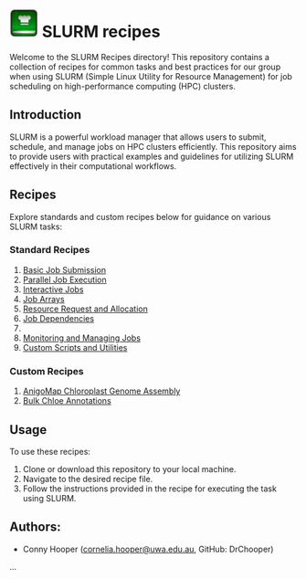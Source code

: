 
# <img src="assets/img/Hopstarter-Book-Recipe-Book.256.png" alt="Icon" width="50"> SLURM recipes 

Welcome to the SLURM Recipes directory! This repository contains a collection of recipes for common tasks and best practices for our group when using SLURM (Simple Linux Utility for Resource Management) for job scheduling on high-performance computing (HPC) clusters.

## Introduction

SLURM is a powerful workload manager that allows users to submit, schedule, and manage jobs on HPC clusters efficiently. This repository aims to provide users with practical examples and guidelines for utilizing SLURM effectively in their computational workflows.

## Recipes

Explore standards and custom recipes below for guidance on various SLURM tasks:

### Standard Recipes
1. [Basic Job Submission](recipes/basic_job_submission.md)
2. [Parallel Job Execution](recipes/parallel_job_execution.md)
3. [Interactive Jobs](recipes/interactive_jobs.md)
4. [Job Arrays](recipes/job_arrays.md)
5. [Resource Request and Allocation](recipes/resource_request_and_allocation.md)
6. [Job Dependencies](recipes/job_dependencies.md)
7. 
8. [Monitoring and Managing Jobs](recipes/monitoring_and_managing_jobs.md)
9. [Custom Scripts and Utilities](recipes/custom_scripts_and_utilities.md)

### Custom Recipes
1. [AnigoMap Chloroplast Genome Assembly](recipes/recipes_anigomap_cpassembly.md)
2. [Bulk Chloe Annotations](recipes/recipes_bulk_chloe_annotations.md)


## Usage

To use these recipes:

1. Clone or download this repository to your local machine.
2. Navigate to the desired recipe file.
3. Follow the instructions provided in the recipe for executing the task using SLURM.

## Authors:
- Conny Hooper (cornelia.hooper@uwa.edu.au, GitHub: DrChooper)

...